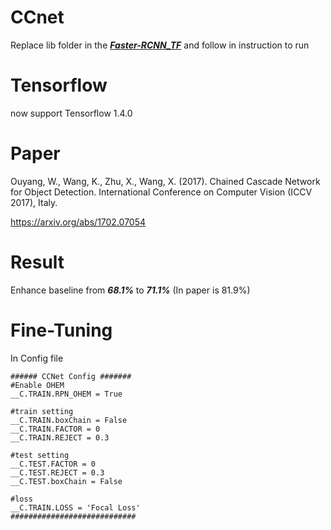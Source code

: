 # CCnet
Replace lib folder in the [***Faster-RCNN_TF***](https://github.com/smallcorgi/Faster-RCNN_TF) and follow in instruction to run

# Tensorflow
now support Tensorflow 1.4.0

# Paper
Ouyang, W., Wang, K., Zhu, X., Wang, X. (2017). Chained Cascade Network for Object Detection. International Conference on Computer Vision (ICCV 2017), Italy.

https://arxiv.org/abs/1702.07054


# Result
Enhance baseline from ***68.1%*** to ***71.1%*** (In paper is 81.9%)

# Fine-Tuning
In Config file

```
###### CCNet Config #######
#Enable OHEM
__C.TRAIN.RPN_OHEM = True

#train setting
__C.TRAIN.boxChain = False
__C.TRAIN.FACTOR = 0
__C.TRAIN.REJECT = 0.3

#test setting
__C.TEST.FACTOR = 0
__C.TEST.REJECT = 0.3
__C.TEST.boxChain = False

#loss
__C.TRAIN.LOSS = 'Focal Loss'
############################
```
